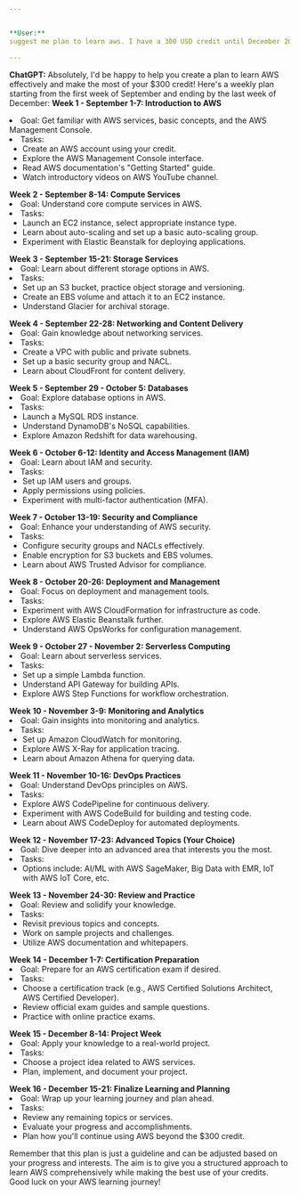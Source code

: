 ```yaml
---


**User:**
suggest me plan to learn aws. I have a 300 USD credit until December 2023.So generate a plan to utilize those 300 in an effective way. The plan should start from first week of September and end by last week of December. I want a weekly based plan with preset goals

---
```


**ChatGPT:**
Absolutely, I'd be happy to help you create a plan to learn AWS effectively and make the most of your $300 credit! Here's a weekly plan starting from the first week of September and ending by the last week of December:
<strong>Week 1 - September 1-7: Introduction to AWS</strong>
<li>Goal: Get familiar with AWS services, basic concepts, and the AWS Management Console.</li><li>Tasks:<ul><li>Create an AWS account using your credit.</li><li>Explore the AWS Management Console interface.</li><li>Read AWS documentation's "Getting Started" guide.</li><li>Watch introductory videos on AWS YouTube channel.</li></ul></li>
<strong>Week 2 - September 8-14: Compute Services</strong>
<li>Goal: Understand core compute services in AWS.</li><li>Tasks:<ul><li>Launch an EC2 instance, select appropriate instance type.</li><li>Learn about auto-scaling and set up a basic auto-scaling group.</li><li>Experiment with Elastic Beanstalk for deploying applications.</li></ul></li>
<strong>Week 3 - September 15-21: Storage Services</strong>
<li>Goal: Learn about different storage options in AWS.</li><li>Tasks:<ul><li>Set up an S3 bucket, practice object storage and versioning.</li><li>Create an EBS volume and attach it to an EC2 instance.</li><li>Understand Glacier for archival storage.</li></ul></li>
<strong>Week 4 - September 22-28: Networking and Content Delivery</strong>
<li>Goal: Gain knowledge about networking services.</li><li>Tasks:<ul><li>Create a VPC with public and private subnets.</li><li>Set up a basic security group and NACL.</li><li>Learn about CloudFront for content delivery.</li></ul></li>
<strong>Week 5 - September 29 - October 5: Databases</strong>
<li>Goal: Explore database options in AWS.</li><li>Tasks:<ul><li>Launch a MySQL RDS instance.</li><li>Understand DynamoDB's NoSQL capabilities.</li><li>Explore Amazon Redshift for data warehousing.</li></ul></li>
<strong>Week 6 - October 6-12: Identity and Access Management (IAM)</strong>
<li>Goal: Learn about IAM and security.</li><li>Tasks:<ul><li>Set up IAM users and groups.</li><li>Apply permissions using policies.</li><li>Experiment with multi-factor authentication (MFA).</li></ul></li>
<strong>Week 7 - October 13-19: Security and Compliance</strong>
<li>Goal: Enhance your understanding of AWS security.</li><li>Tasks:<ul><li>Configure security groups and NACLs effectively.</li><li>Enable encryption for S3 buckets and EBS volumes.</li><li>Learn about AWS Trusted Advisor for compliance.</li></ul></li>
<strong>Week 8 - October 20-26: Deployment and Management</strong>
<li>Goal: Focus on deployment and management tools.</li><li>Tasks:<ul><li>Experiment with AWS CloudFormation for infrastructure as code.</li><li>Explore AWS Elastic Beanstalk further.</li><li>Understand AWS OpsWorks for configuration management.</li></ul></li>
<strong>Week 9 - October 27 - November 2: Serverless Computing</strong>
<li>Goal: Learn about serverless services.</li><li>Tasks:<ul><li>Set up a simple Lambda function.</li><li>Understand API Gateway for building APIs.</li><li>Explore AWS Step Functions for workflow orchestration.</li></ul></li>
<strong>Week 10 - November 3-9: Monitoring and Analytics</strong>
<li>Goal: Gain insights into monitoring and analytics.</li><li>Tasks:<ul><li>Set up Amazon CloudWatch for monitoring.</li><li>Explore AWS X-Ray for application tracing.</li><li>Learn about Amazon Athena for querying data.</li></ul></li>
<strong>Week 11 - November 10-16: DevOps Practices</strong>
<li>Goal: Understand DevOps principles on AWS.</li><li>Tasks:<ul><li>Explore AWS CodePipeline for continuous delivery.</li><li>Experiment with AWS CodeBuild for building and testing code.</li><li>Learn about AWS CodeDeploy for automated deployments.</li></ul></li>
<strong>Week 12 - November 17-23: Advanced Topics (Your Choice)</strong>
<li>Goal: Dive deeper into an advanced area that interests you the most.</li><li>Tasks:<ul><li>Options include: AI/ML with AWS SageMaker, Big Data with EMR, IoT with AWS IoT Core, etc.</li></ul></li>
<strong>Week 13 - November 24-30: Review and Practice</strong>
<li>Goal: Review and solidify your knowledge.</li><li>Tasks:<ul><li>Revisit previous topics and concepts.</li><li>Work on sample projects and challenges.</li><li>Utilize AWS documentation and whitepapers.</li></ul></li>
<strong>Week 14 - December 1-7: Certification Preparation</strong>
<li>Goal: Prepare for an AWS certification exam if desired.</li><li>Tasks:<ul><li>Choose a certification track (e.g., AWS Certified Solutions Architect, AWS Certified Developer).</li><li>Review official exam guides and sample questions.</li><li>Practice with online practice exams.</li></ul></li>
<strong>Week 15 - December 8-14: Project Week</strong>
<li>Goal: Apply your knowledge to a real-world project.</li><li>Tasks:<ul><li>Choose a project idea related to AWS services.</li><li>Plan, implement, and document your project.</li></ul></li>
<strong>Week 16 - December 15-21: Finalize Learning and Planning</strong>
<li>Goal: Wrap up your learning journey and plan ahead.</li><li>Tasks:<ul><li>Review any remaining topics or services.</li><li>Evaluate your progress and accomplishments.</li><li>Plan how you'll continue using AWS beyond the $300 credit.</li></ul></li>
Remember that this plan is just a guideline and can be adjusted based on your progress and interests. The aim is to give you a structured approach to learn AWS comprehensively while making the best use of your credits. Good luck on your AWS learning journey!
